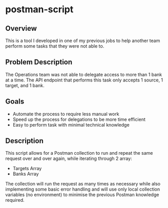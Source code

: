# postman-script

## Overview

This is a tool I developed in one of my previous jobs to help another team perform some tasks that they were not able to.

## Problem Description

The Operations team was not able to delegate access to more than 1 bank at a time.
The API endpoint that performs this task only accepts 1 source, 1 target, and 1 bank.

## Goals

* Automate the process to require less manual work
* Speed up the process for delegations to be more time efficient
* Easy to perform task with minimal technical knowledge

## Description

This script allows for a Postman collection to run and repeat the same request over and over again, while iterating through 2 array:
* Targets Array
* Banks Array

The collection will run the request as many times as necessary while also implementing some basic error handling and will use only local collection variables (no environment) to minimise the previous Postman knowledge required.
